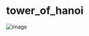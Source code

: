# tower_of_hanoi

![image](https://github.com/karthik21849328/tower_of_hanoi/assets/146220010/c68d164e-844a-49c7-93f2-46adde6a0f91)
